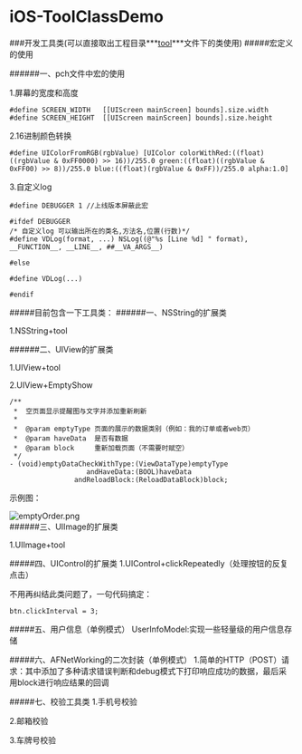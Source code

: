 # iOS-ToolClassDemo
###开发工具类(可以直接取出工程目录***[tool](https://github.com/VolientDuan/iOS-ToolClassDemo/tree/master/testToolDemo/testToolDemo/tool)***文件下的类使用)
#####宏定义的使用

######一、pch文件中宏的使用

1.屏幕的宽度和高度

	#define SCREEN_WIDTH   [[UIScreen mainScreen] bounds].size.width
	#define SCREEN_HEIGHT  [[UIScreen mainScreen] bounds].size.height

2.16进制颜色转换

	#define UIColorFromRGB(rgbValue) [UIColor colorWithRed:((float)((rgbValue & 0xFF0000) >> 16))/255.0 green:((float)((rgbValue & 0xFF00) >> 8))/255.0 blue:((float)(rgbValue & 0xFF))/255.0 alpha:1.0]
3.自定义log

	#define DEBUGGER 1 //上线版本屏蔽此宏
	
	#ifdef DEBUGGER
	/* 自定义log 可以输出所在的类名,方法名,位置(行数)*/
	#define VDLog(format, ...) NSLog((@"%s [Line %d] " format), __FUNCTION__, __LINE__, ##__VA_ARGS__)
	
	#else
	
	#define VDLog(...)
	
	#endif


#####目前包含一下工具类：
######一、NSString的扩展类

1.NSString+tool

######二、UIView的扩展类

1.UIView+tool

2.UIView+EmptyShow

	/**
	 *  空页面显示提醒图与文字并添加重新刷新
	 *
	 *  @param emptyType 页面的展示的数据类别（例如：我的订单或者web页）
	 *  @param haveData  是否有数据
	 *  @param block     重新加载页面（不需要时赋空）
	 */
	- (void)emptyDataCheckWithType:(ViewDataType)emptyType
	                   andHaveData:(BOOL)haveData
	                andReloadBlock:(ReloadDataBlock)block;
示例图：

![emptyOrder.png](https://github.com/VolientDuan/iOS-ToolClassDemo/blob/master/md+image/emptyOrder.png?raw=true)	                
######三、UIImage的扩展类

1.UIImage+tool

#####四、UIControl的扩展类
1.UIControl+clickRepeatedly（处理按钮的反复点击）

不用再纠结此类问题了，一句代码搞定：

	btn.clickInterval = 3;
#####五、用户信息（单例模式）
UserInfoModel:实现一些轻量级的用户信息存储

#####六、AFNetWorking的二次封装（单例模式）
1.简单的HTTP（POST）请求：其中添加了多种请求错误判断和debug模式下打印响应成功的数据，最后采用block进行响应结果的回调

#####七、校验工具类
1.手机号校验

2.邮箱校验

3.车牌号校验
